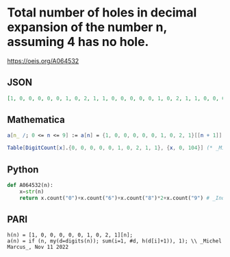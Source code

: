 # Total number of holes in decimal expansion of the number n, assuming 4 has no hole\.
https://oeis.org/A064532
## JSON
```JSON
[1, 0, 0, 0, 0, 0, 1, 0, 2, 1, 1, 0, 0, 0, 0, 0, 1, 0, 2, 1, 1, 0, 0, 0, 0, 0, 1, 0, 2, 1, 1, 0, 0, 0, 0, 0, 1, 0, 2, 1, 1, 0, 0, 0, 0, 0, 1, 0, 2, 1, 1, 0, 0, 0, 0, 0, 1, 0, 2, 1, 2, 1, 1, 1, 1, 1, 2, 1, 3, 2, 1, 0, 0, 0, 0, 0, 1, 0, 2, 1, 3, 2, 2, 2, 2, 2, 3, 2, 4, 3, 2, 1, 1, 1, 1, 1, 2, 1, 3, 2, 2, 1, 1, 1, 1]
```
## Mathematica
```Mathematica
a[n_ /; 0 <= n <= 9] := a[n] = {1, 0, 0, 0, 0, 0, 1, 0, 2, 1}[[n + 1]]; a[n_] := Total[a[#] + 1 &  /@ (id = IntegerDigits[n])] - Length[id];  Table[a[n], {n, 0, 104}] (* _Jean-François Alcover_, Nov 22 2013 *)
```
```Mathematica
Table[DigitCount[x].{0, 0, 0, 0, 0, 1, 0, 2, 1, 1}, {x, 0, 104}] (* _Michael De Vlieger_, Feb 02 2017, after _Zak Seidov_ at A064692 *)
```
## Python
```Python
def A064532(n):
    x=str(n)
    return x.count("0")+x.count("6")+x.count("8")*2+x.count("9") # _Indranil Ghosh_, Feb 02 2017
```
## PARI
```PARI
h(n) = [1, 0, 0, 0, 0, 0, 1, 0, 2, 1][n];
a(n) = if (n, my(d=digits(n)); sum(i=1, #d, h(d[i]+1)), 1); \\ _Michel Marcus_, Nov 11 2022
```
